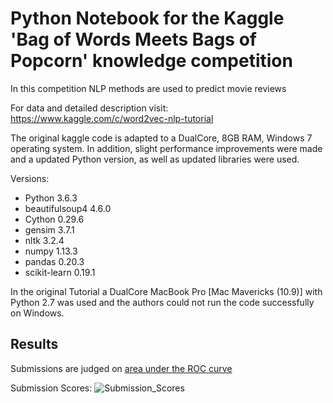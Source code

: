 # Python Notebook for the Kaggle 'Bag of Words Meets Bags of Popcorn' knowledge competition

In this competition NLP methods are used to predict movie reviews

For data and detailed description visit: https://www.kaggle.com/c/word2vec-nlp-tutorial

The original kaggle code is adapted to a DualCore, 8GB RAM, Windows 7 operating system. In addition, slight performance improvements were made and a updated Python version, as well as updated libraries were used. 

Versions:
* Python 3.6.3
* beautifulsoup4 4.6.0
* Cython 0.29.6
* gensim 3.7.1
* nltk 3.2.4
* numpy 1.13.3
* pandas 0.20.3
* scikit-learn 0.19.1

In the original Tutorial a DualCore MacBook Pro [Mac Mavericks (10.9)] with Python 2.7 was used and the authors could not run the code successfully on Windows.

## Results

Submissions are judged on [area under the ROC curve](https://en.wikipedia.org/wiki/Receiver_operating_characteristic)

Submission Scores: 
![Submission_Scores](https://user-images.githubusercontent.com/7964959/55798511-6b832e00-5acf-11e9-92be-33d89da91e45.jpg)
